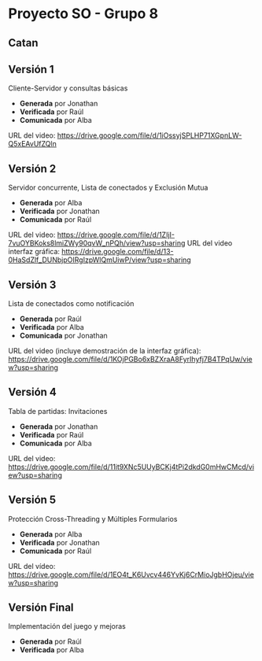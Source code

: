 # Proyecto SO - Grupo 8

## Catan

## Versión 1

Cliente-Servidor y consultas básicas
 * **Generada** por Jonathan
 * **Verificada** por Raúl
 * **Comunicada** por Alba

URL del video: https://drive.google.com/file/d/1iOssyjSPLHP71XGpnLW-Q5xEAvUfZQln

## Versión 2

Servidor concurrente, Lista de conectados y Exclusión Mutua
 * **Generada** por Alba
 * **Verificada** por Jonathan
 * **Comunicada** por Raúl

URL del video: https://drive.google.com/file/d/1ZIjI-7vuOYBKoks8lmiZWy90qvW_nPQh/view?usp=sharing
URL del video interfaz gráfica: https://drive.google.com/file/d/13-0HaSdZlf_DUNbjpOIRgIzpWlQmUiwP/view?usp=sharing

## Versión 3

Lista de conectados como notificación
 * **Generada** por Raúl
 * **Verificada** por Alba
 * **Comunicada** por Jonathan

URL del video (incluye demostración de la interfaz gráfica): https://drive.google.com/file/d/1KOjPGBo6xBZXraA8FyrIhyfj7B4TPqUw/view?usp=sharing

## Versión 4

Tabla de partidas: Invitaciones
 * **Generada** por Jonathan
 * **Verificada** por Raúl
 * **Comunicada** por Alba

URL del video: https://drive.google.com/file/d/11it9XNc5UUyBCKj4tPi2dkdG0mHwCMcd/view?usp=sharing

## Versión 5

Protección Cross-Threading y Múltiples Formularios
 * **Generada** por Alba
 * **Verificada** por Jonathan
 * **Comunicada** por Raúl

 URL del vídeo: https://drive.google.com/file/d/1EO4t_K6Uvcv446YvKj6CrMioJgbHOjeu/view?usp=sharing 

 ## Versión Final

 Implementación del juego y mejoras
  * **Generada** por Raúl
  * **Verificada** por Alba